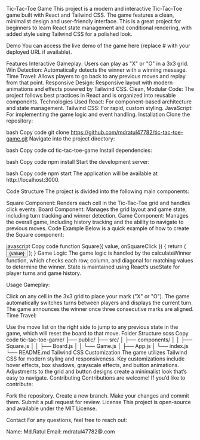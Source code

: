 Tic-Tac-Toe Game
This project is a modern and interactive Tic-Tac-Toe game built with React and Tailwind CSS. The game features a clean, minimalist design and user-friendly interface. This is a great project for beginners to learn React state management and conditional rendering, with added style using Tailwind CSS for a polished look.

Demo
You can access the live demo of the game here (replace # with your deployed URL if available).

Features
Interactive Gameplay: Users can play as "X" or "O" in a 3x3 grid.
Win Detection: Automatically detects the winner with a winning message.
Time Travel: Allows players to go back to any previous moves and replay from that point.
Responsive Design: Responsive layout with modern animations and effects powered by Tailwind CSS.
Clean, Modular Code: The project follows best practices in React and is organized into reusable components.
Technologies Used
React: For component-based architecture and state management.
Tailwind CSS: For rapid, custom styling.
JavaScript: For implementing the game logic and event handling.
Installation
Clone the repository:

bash
Copy code
git clone https://github.com/mdratul47782/tic-tac-toe-game.git
Navigate into the project directory:

bash
Copy code
cd tic-tac-toe-game
Install dependencies:

bash
Copy code
npm install
Start the development server:

bash
Copy code
npm start
The application will be available at http://localhost:3000.

Code Structure
The project is divided into the following main components:

Square Component: Renders each cell in the Tic-Tac-Toe grid and handles click events.
Board Component: Manages the grid layout and game state, including turn tracking and winner detection.
Game Component: Manages the overall game, including history tracking and the ability to navigate to previous moves.
Code Example
Below is a quick example of how to create the Square component:

javascript
Copy code
function Square({ value, onSquareClick }) {
return (
<button className="bg-gray-100 border h-16 w-16 m-1 text-2xl"
                onClick={onSquareClick}>
{value}
</button>
);
}
Game Logic
The game logic is handled by the calculateWinner function, which checks each row, column, and diagonal for matching values to determine the winner. State is maintained using React’s useState for player turns and game history.

Usage
Gameplay:

Click on any cell in the 3x3 grid to place your mark ("X" or "O").
The game automatically switches turns between players and displays the current turn.
The game announces the winner once three consecutive marks are aligned.
Time Travel:

Use the move list on the right side to jump to any previous state in the game, which will reset the board to that move.
Folder Structure
scss
Copy code
tic-tac-toe-game/
├── public/
├── src/
│ ├── components/
│ │ ├── Square.js
│ │ ├── Board.js
│ │ └── Game.js
│ ├── App.js
│ └── index.js
└── README.md
Tailwind CSS Customization
The game utilizes Tailwind CSS for modern styling and responsiveness.
Key customizations include hover effects, box shadows, grayscale effects, and button animations.
Adjustments to the grid and button designs create a minimalist look that’s easy to navigate.
Contributing
Contributions are welcome! If you’d like to contribute:

Fork the repository.
Create a new branch.
Make your changes and commit them.
Submit a pull request for review.
License
This project is open-source and available under the MIT License.

Contact
For any questions, feel free to reach out:

Name: Md.Ratul
Email: mdratul47782@.com
